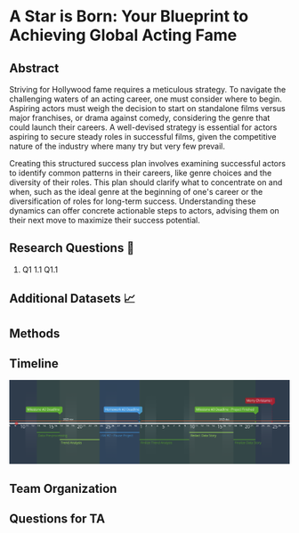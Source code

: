 # A Star is Born: Your Blueprint to Achieving Global Acting Fame

## Abstract
Striving for Hollywood fame requires a meticulous strategy. To navigate the challenging waters of an acting career, one must consider where to begin. 
Aspiring actors must weigh the decision to start on standalone films versus major franchises, or drama against comedy, considering the genre that could launch their careers. 
A well-devised strategy is essential for actors aspiring to secure steady roles in successful films, given the competitive nature of the industry where many try but very few prevail.

Creating this structured success plan involves examining successful actors to identify common patterns in their careers, like genre choices and the diversity of their roles. 
This plan should clarify what to concentrate on and when, such as the ideal genre at the beginning of one's career or the diversification of roles for long-term success.
Understanding these dynamics can offer concrete actionable steps to actors, advising them on their next move to maximize their success potential.

## Research Questions 🔎
1. Q1
    1.1 Q1.1

## Additional Datasets 📈

## Methods

## Timeline 
![Shine Bright Like Adamon](img/timeline.png)

## Team Organization


## Questions for TA 


